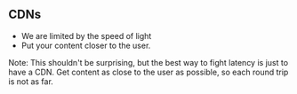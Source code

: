 <h2>CDN<span style="text-transform: none;">s</span></h2>

* We are limited by the speed of light <!-- .element: class="fragment" -->
* Put your content closer to the user. <!-- .element: class="fragment" -->

Note:
This shouldn't be surprising, but the best way to fight latency is just to have a CDN. Get content as close to the user as possible, so each round trip is not as far.

